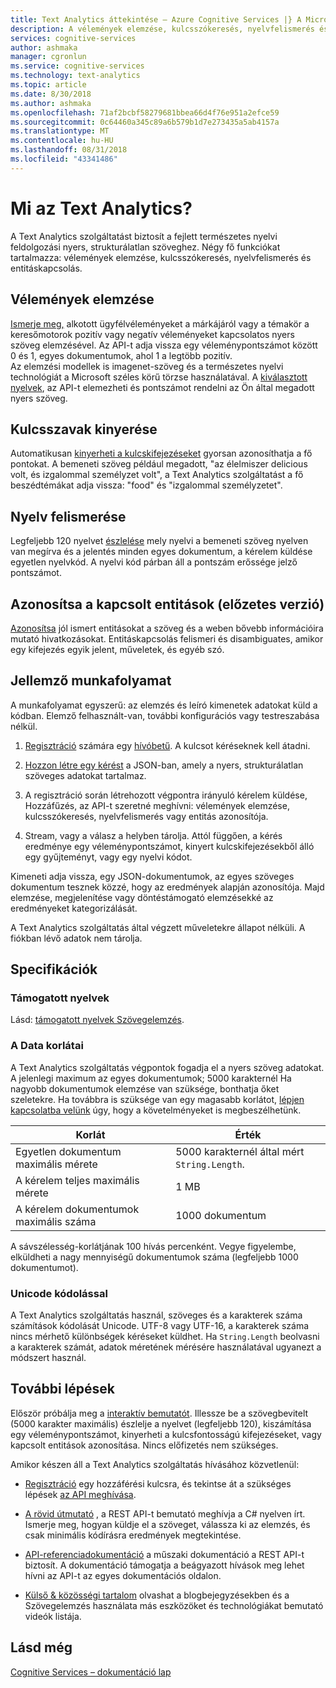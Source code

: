 ```yaml
---
title: Text Analytics áttekintése – Azure Cognitive Services |} A Microsoft Docs
description: A vélemények elemzése, kulcsszókeresés, nyelvfelismerés és entitáskapcsolás az Azure Cognitive Services Text Analytics.
services: cognitive-services
author: ashmaka
manager: cgronlun
ms.service: cognitive-services
ms.technology: text-analytics
ms.topic: article
ms.date: 8/30/2018
ms.author: ashmaka
ms.openlocfilehash: 71af2bcbf58279681bbea66d4f76e951a2efce59
ms.sourcegitcommit: 0c64460a345c89a6b579b1d7e273435a5ab4157a
ms.translationtype: MT
ms.contentlocale: hu-HU
ms.lasthandoff: 08/31/2018
ms.locfileid: "43341486"
---
```

# <a name="what-is-text-analytics"></a>Mi az Text Analytics?

A Text Analytics szolgáltatást biztosít a fejlett természetes nyelvi feldolgozási nyers, strukturálatlan szöveghez. Négy fő funkciókat tartalmazza: vélemények elemzése, kulcsszókeresés, nyelvfelismerés és entitáskapcsolás.

## <a name="analyze-sentiment"></a>Vélemények elemzése

[Ismerje meg,](how-tos/text-analytics-how-to-sentiment-analysis.md) alkotott ügyfélvéleményeket a márkájáról vagy a témakör a keresőmotorok pozitív vagy negatív véleményeket kapcsolatos nyers szöveg elemzésével. Az API-t adja vissza egy véleménypontszámot között 0 és 1, egyes dokumentumok, ahol 1 a legtöbb pozitív.<br />
Az elemzési modellek is imagenet-szöveg és a természetes nyelvi technológiát a Microsoft széles körű törzse használatával. A [kiválasztott nyelvek](text-analytics-supported-languages.md), az API-t elemezheti és pontszámot rendelni az Ön által megadott nyers szöveg.

## <a name="extract-key-phrases"></a>Kulcsszavak kinyerése

Automatikusan [kinyerheti a kulcskifejezéseket](how-tos/text-analytics-how-to-keyword-extraction.md) gyorsan azonosíthatja a fő pontokat. A bemeneti szöveg például megadott, "az élelmiszer delicious volt, és izgalommal személyzet volt", a Text Analytics szolgáltatást a fő beszédtémákat adja vissza: "food" és "izgalommal személyzetet".

## <a name="detect-language"></a>Nyelv felismerése

Legfeljebb 120 nyelvet [észlelése](how-tos/text-analytics-how-to-language-detection.md) mely nyelvi a bemeneti szöveg nyelven van megírva és a jelentés minden egyes dokumentum, a kérelem küldése egyetlen nyelvkód. A nyelvi kód párban áll a pontszám erőssége jelző pontszámot.

## <a name="identify-linked-entities-preview"></a>Azonosítsa a kapcsolt entitások (előzetes verzió)

[Azonosítsa](how-tos/text-analytics-how-to-entity-linking.md) jól ismert entitásokat a szöveg és a weben bővebb információira mutató hivatkozásokat. Entitáskapcsolás felismeri és disambiguates, amikor egy kifejezés egyik jelent, műveletek, és egyéb szó.

## <a name="typical-workflow"></a>Jellemző munkafolyamat

A munkafolyamat egyszerű: az elemzés és leíró kimenetek adatokat küld a kódban. Elemző felhasznált-van, további konfigurációs vagy testreszabása nélkül.

1. [Regisztráció](https://docs.microsoft.com/azure/cognitive-services/cognitive-services-apis-create-account) számára egy [hívóbetű](how-tos/text-analytics-how-to-access-key.md). A kulcsot kéréseknek kell átadni.

2. [Hozzon létre egy kérést](how-tos/text-analytics-how-to-call-api.md#json-schema) a JSON-ban, amely a nyers, strukturálatlan szöveges adatokat tartalmaz.

3. A regisztráció során létrehozott végpontra irányuló kérelem küldése, Hozzáfűzés, az API-t szeretné meghívni: vélemények elemzése, kulcsszókeresés, nyelvfelismerés vagy entitás azonosítója.

4. Stream, vagy a válasz a helyben tárolja. Attól függően, a kérés eredménye egy véleménypontszámot, kinyert kulcskifejezésekből álló egy gyűjteményt, vagy egy nyelvi kódot.

Kimeneti adja vissza, egy JSON-dokumentumok, az egyes szöveges dokumentum tesznek közzé, hogy az eredmények alapján azonosítója. Majd elemzése, megjelenítése vagy döntéstámogató elemzésekké az eredményeket kategorizálását.

A Text Analytics szolgáltatás által végzett műveletekre állapot nélküli. A fiókban lévő adatok nem tárolja.

<a name="data-limits"></a>

## <a name="specifications"></a>Specifikációk

### <a name="supported-languages"></a>Támogatott nyelvek

Lásd: [támogatott nyelvek Szövegelemzés](text-analytics-supported-languages.md).

### <a name="data-limits"></a>A Data korlátai

A Text Analytics szolgáltatás végpontok fogadja el a nyers szöveg adatokat. A jelenlegi maximum az egyes dokumentumok; 5000 karakternél Ha nagyobb dokumentumok elemzése van szüksége, bonthatja őket szeletekre. Ha továbbra is szüksége van egy magasabb korlátot, [lépjen kapcsolatba velünk](https://azure.microsoft.com/overview/sales-number/) úgy, hogy a követelményeket is megbeszélhetünk.

| Korlát | Érték |
|------------------------|---------------|
| Egyetlen dokumentum maximális mérete | 5000 karakternél által mért `String.Length`. |
| A kérelem teljes maximális mérete | 1 MB |
| A kérelem dokumentumok maximális száma | 1000 dokumentum |

A sávszélesség-korlátjának 100 hívás percenként. Vegye figyelembe, elküldheti a nagy mennyiségű dokumentumok száma (legfeljebb 1000 dokumentumot).

### <a name="unicode-encoding"></a>Unicode kódolással

A Text Analytics szolgáltatás használ, szöveges és a karakterek száma számítások kódolását Unicode. UTF-8 vagy UTF-16, a karakterek száma nincs mérhető különbségek kéréseket küldhet. Ha `String.Length` beolvasni a karakterek számát, adatok méretének mérésére használatával ugyanezt a módszert használ.

## <a name="next-steps"></a>További lépések

Először próbálja meg a [interaktív bemutatót](https://azure.microsoft.com/services/cognitive-services/text-analytics/). Illessze be a szövegbevitelt (5000 karakter maximális) észlelje a nyelvet (legfeljebb 120), kiszámítása egy véleménypontszámot, kinyerheti a kulcsfontosságú kifejezéseket, vagy kapcsolt entitások azonosítása. Nincs előfizetés nem szükséges.

Amikor készen áll a Text Analytics szolgáltatás hívásához közvetlenül:

+ [Regisztráció](how-tos/text-analytics-how-to-signup.md) egy hozzáférési kulcsra, és tekintse át a szükséges lépések [az API meghívása](how-tos/text-analytics-how-to-call-api.md).

+ [A rövid útmutató](quickstarts/csharp.md) , a REST API-t bemutató meghívja a C# nyelven írt. Ismerje meg, hogyan küldje el a szöveget, válassza ki az elemzés, és csak minimális kódírásra eredmények megtekintése.

+ [API-referenciadokumentáció](//go.microsoft.com/fwlink/?LinkID=759346) a műszaki dokumentáció a REST API-t biztosít. A dokumentáció támogatja a beágyazott hívások meg lehet hívni az API-t az egyes dokumentációs oldalon.

+ [Külső & közösségi tartalom](text-analytics-resource-external-community.md) olvashat a blogbejegyzésekben és a Szövegelemzés használata más eszközöket és technológiákat bemutató videók listája.

## <a name="see-also"></a>Lásd még

 [Cognitive Services – dokumentáció lap](https://docs.microsoft.com/azure/cognitive-services/)

